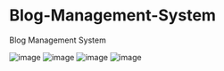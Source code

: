 # Blog-Management-System
Blog Management System

![image](https://github.com/user-attachments/assets/03ec9df0-18d7-4dce-b8e9-266eb4f6222c)
![image](https://github.com/user-attachments/assets/f6a28a80-c2ca-4db5-b5cc-1f8e7e98bb16)
![image](https://github.com/user-attachments/assets/679f5df1-a8af-46d1-bc72-1a7b2503ec1a)
![image](https://github.com/user-attachments/assets/c3996e71-8562-4e9d-b865-400e78955b14)


